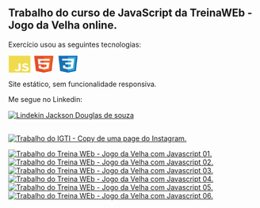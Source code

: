 ## Trabalho do curso de JavaScript da TreinaWEb - Jogo da Velha online.

Exercício usou as seguintes tecnologias:

<p dir="auto">
  <img align="center" alt="doug-Js" height="35" width="45" src="https://raw.githubusercontent.com/devicons/devicon/master/icons/javascript/javascript-plain.svg">
  <img align="center" alt="doug-HTML" height="35" width="45" src="https://raw.githubusercontent.com/devicons/devicon/master/icons/html5/html5-original.svg">
  <img align="center" alt="doug-CSS" height="35" width="45" src="https://raw.githubusercontent.com/devicons/devicon/master/icons/css3/css3-original.svg">
  </p>

Site estático, sem funcionalidade responsiva.<br>
<p>
Me segue no Linkedin: 
<div align="left">
  <a href="https://www.linkedin.com/in/jacksondouglasdesouza" target="_blank">
  <img align="center" alt="Lindekin Jackson Douglas de souza" src="https://img.shields.io/badge/LinkedIn-0077B5?style=for-the-badge&logo=linkedin&logoColor=white"></p>
    
##  



![Trabalho do IGTI - Copy de uma page do Instagram.](https://media.giphy.com/media/pvjuBsObuqbK1aZjGe/giphy.gif)

<div>
<img src="https://blogger.googleusercontent.com/img/b/R29vZ2xl/AVvXsEjTTFnuWX69R8mBxeNG1BKZ33mCQHssiKpS-Cp989_4j5draET-5XhrVRT177NlPu0qrcAhKq3Dw2Sl270G8sOBjiGaXsvhBI9NzmRGPtOo4msfDy-jOGgNqcuAWinyCkZcy-dQhC1uu3SwKhbDTtzfwVEGdhTe_a1GMjYTUF0oe8_RNcy6yKLLVrgf/w640-h446/Captura%20de%20tela%20de%202022-03-23%2007-46-27.png" alt="Trabalho do Treina WEb - Jogo da Velha com Javascript 01.">
</div>
<div>
<img src="https://blogger.googleusercontent.com/img/b/R29vZ2xl/AVvXsEinEZdAWiH5tQjK9w1ePQ0J3dR96BSf4Dv7aXIBbuAwKiiK8qqwS8zMJZnxdarokrRMQeHsNAFpA89knbXActfVsKDlUWzDujxR-pinXb2DfLS9iZf0tv9tYg8V-5EPOrL624elDr9yOKAQM5e3Cl5GOMsWHk5wzx-ETHI-7CQoFYm5e6IgxbqtBKq7/w640-h372/Captura%20de%20tela%20de%202022-03-23%2007-46-49.png" alt="Trabalho do Treina WEb - Jogo da Velha com Javascript 02.">
</div>
<div>
<img src="https://blogger.googleusercontent.com/img/b/R29vZ2xl/AVvXsEgJ6D38HQfx220X7u_mwxNWVIZxFpg7r1n9hB3ATx-KLB4p6erwTrQSp6yKuUt8av6diE0rpUduU_g6EfptpJIkKjN-BImxftXk_pzytZXceYThWuJ4oWwRMttc998k7_WJ0S411db3nI9CRcUB9W02nfvWVs5x9L87FD7qhcpUzYAMtuUeRvthNYPL/w640-h398/Captura%20de%20tela%20de%202022-03-23%2007-46-54.png" alt="Trabalho do Treina WEb - Jogo da Velha com Javascript 03.">
</div>
<div>
<img src="https://blogger.googleusercontent.com/img/b/R29vZ2xl/AVvXsEinhkRyAf6Bl7yTynxNurMBicKnwnBLenLQBentqmPy4S-QtoLhRAUxANtzrGyPHzySewJc1Wq6lyCCq8CDYogGuhnSiIn7CK7pyj1nsF9yP7paCjDDwLRtT3YX012BtemMwnfiCkaH1kL_DNJtTm16OKsshObD_r5PkJL4mcYGg5faAw4y62BP_AgK/w640-h360/Captura%20de%20tela%20de%202022-03-23%2007-47-07.png" alt="Trabalho do Treina WEb - Jogo da Velha com Javascript 04.">
</div>
<img src="https://blogger.googleusercontent.com/img/b/R29vZ2xl/AVvXsEjuVgkzP93yWb7u7J9FMgtpc45jNUv6u9sR5tutR47m6wLWIQC7DdUf79fJcCqqdLX4c307xz3JrbENUe8LuQvJJWGSAS00QbN39zJVa8pexQrJaHoj1ed6hf9UvCcLR-SS72hfDANkTXFik2E8sP5p2Gv6A2UYzZfr8rEqweJzI_5QtS1OUbYqt5f-/w640-h402/Captura%20de%20tela%20de%202022-03-23%2007-47-21.png" alt="Trabalho do Treina WEb - Jogo da Velha com Javascript 05.">
</div>
</div>
<img src="https://blogger.googleusercontent.com/img/b/R29vZ2xl/AVvXsEjn7FfnKXMVKmcc3fKIUfpUln0qTAqmmNYrlEv0xi0kwsrUqoya4zt-gdXAIGQSY7ja7DLoL7rPt_qlcQoGL5hDnOk7_VRDMJfaZvJiNHmGkRaDjXUarGPt87RIJsyObr46diKRzldcBqWre5SVNZfhgI6Ofzqd2HRlNwN2eEea3Jpu1MizLdGDgVV_/w640-h418/Captura%20de%20tela%20de%202022-03-23%2007-47-43.png" alt="Trabalho do Treina WEb - Jogo da Velha com Javascript 06.">
</div>
<div>

